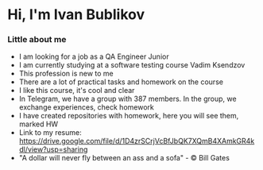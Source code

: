 # Hi, I'm Ivan Bublikov
### Little about me
- I am looking for a job as a QA Engineer Junior
- I am currently studying at a software testing course Vadim Ksendzov 
- This profession is new to me
- There are a lot of practical tasks and homework on the course
- I like this course, it's cool and clear
- In Telegram, we have a group with 387 members. In the group, we exchange experiences, check homework
- I have created repositories with homework, here you will see them, marked HW
 - Link to my resume: https://drive.google.com/file/d/1D4zrSCrjVcBfJbQK7XQmB4XAmkGR4kdl/view?usp=sharing
- "A dollar will never fly between an ass and a sofa" - © Bill Gates
